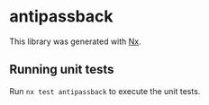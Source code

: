 # antipassback

This library was generated with [Nx](https://nx.dev).

## Running unit tests

Run `nx test antipassback` to execute the unit tests.
